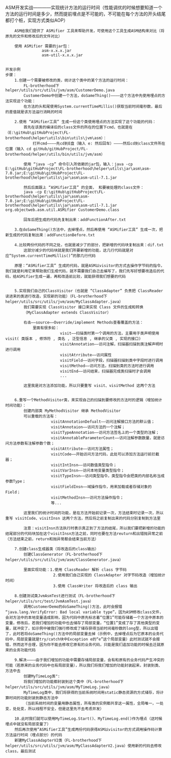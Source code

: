 ASM开发实战————实现统计方法的运行时间（性能调优的时候想要知道一个方法的运行时间是多少，然而提前埋点是不可能的，不可能在每个方法的开头结尾都打个桩，实现方式类似AOP）

		ASM给我们提供了 ASMifier 工具来帮助开发，可使用这个工具生成ASM结构来对比（将原先的文件和修改后的文件对比）

		使用 ASMifier 需要的jar包：
					asm-x.x.x.jar
					asm-util-x.x.x.jar


	开发示例
	步骤：
		1.创建一个需要被修改的类，统计这个类中的某个方法的运行时间：
			FL-brotherhood下 helper/utils/src/utils/jvm/asm/CustomerDemo.java
			CustomerDemo中创建一个方法，doSameThing()————这个方法中先使用埋点的方法实现这个功能：
			在方法的头和尾使用System.currentTimeMillis()获取当前时间毫秒数，最后的差值就是该方法运行消耗的时间

		2.使用 “ASMifier工具” 生成一份这个类使用埋点的方法实现了这个功能的代码：
			首先在该类的编译后的class文件的所在的位置下cmd，也就是在（E:\gitHub\gitHubProject\FL-brotherhood\helper\utils\bin\utils\jvm\asm）：
				打开cmd————先cd到E盘（输入 e: 然后回车）————然后cd到class文件所在位置（输入 cd gitHub/gitHubProject/FL-brotherhood/helper/utils/bin/utils/jvm/asm）

			使用 “java -cp” 命令引入所依赖的jar包，输入：java -cp E:\gitHub\gitHubProject\FL-brotherhood\helper\utils\jar\asm\asm-7.0.jar;E:\gitHub\gitHubProject\FL-brotherhood\helper\utils\jar\asm\asm-util-7.1.jar

			然后后面跟上 “ASMifier工具” 的全面， 和要被处理的class文件：		
			java -cp E:\gitHub\gitHubProject\FL-brotherhood\helper\utils\jar\asm\asm-7.0.jar;E:\gitHub\gitHubProject\FL-brotherhood\helper\utils\jar\asm\asm-util-7.1.jar org.objectweb.asm.util.ASMifier CustomerDemo.class

			回车后把生成的代码先复制出来：addFunctionAfter.txt

		3.在doSameThing()方法中，去掉埋点，然后再使用 “ASMifier工具” 生成一次，把新生成的代码复制出来：addFunctionBefore.txt

		4.比较两份代码的不同之处，也就是减少了的部分，把新增的代码块复制出来：dif.txt
			这部分减少的代码块就是我们所要新增的功能，这几行代码就是对应“System.currentTimeMillis()”的那几行代码

		原理：“ASMifier工具” 生成的代码，就是ASM以visitor的方式去操作字节码的指令，我们就是利用它来帮助我们生成代码，就不需要我们自己去编写了，我们先写好想要改造后的代码，给ASMifier生成一遍，再和改造前比较，就能获得我们想要的代码

		
		5.实现我们自己的ClassVisitor（也就是 “ClassAdapter” 负责把 ClassReader 读进来的类进行改造，实现新的功能）（FL-brotherhood下 helper/utils/src/utils/jvm/asm/MyClassAdapter.java）
			我们需要实现 ClassVisitor 接口来实现 Class 文件的生成和转换
			（MyClassAdapter extends ClassVisitor）

			右击——source——Override/implement Methods查看覆盖的方法：
				里面有很多如：
							visit——扫描类时第一个调用的方法，主要用于类声明使用visit( 类版本 , 修饰符 , 类名 , 泛型信息 , 继承的父类 , 实现的接口)
							visitAnnotation——访问注解，扫描器扫描到类注解声明时进行调用
							visitAtrribute——访问属性
							visitField——访问字段，扫描器扫描到类中字段时进行调用
							visitMethod——访问方法，扫描到类的方法时进行调用
							visitEnd——访问结束，扫描器完成类扫描时才会调用
							...

			这里我是对方法添加功能，所以只要重写 visit、visitMethod 这两个方法


		6.重写一个MethodVisitor类，来实现自己的扫描到要修改的方法时的逻辑（增加统计时间功能）：
			创建内部类 MyMethodVisitor 继承 MethodVisitor
			可以重载的方法有：
		 				visitAnnotationDefualt——访问注解接口方法的默认值；
			 			visitAnnotaion——访问方法的一个注解；
		 				visitTypeAnnotation——访问方法签名上的一个类型的注解；
		 				visitAnnotableParameterCount——访问注解参数数量，就是访问方法参数有注解参数个数；
		 				visitAttribute——访问方法属性；
			 			visitCode——开始访问方法代码，此处可以添加方法运行前拦截器；
		 				visitIntInsn——访问数值类型指令；
		 				visitVarInsn——访问本地变量类型指令；
		 				visitTypeInsn——访问类型指令，类型指令会把类的内部名称当成参数Type；
		 				visitFieldInsn——域操作指令，用来加载或者存储对象的Field；
		 				visitMethodInsn——访问方法操作指令；
		 				等...

			这里我们的统计时间的功能，是在方法开始前记录一次，方法结束时记录一次，所以重写 visitCode、visitInsn 这两个方法，然后将之前复制出来的代码分别复制到方法里

			注意：visitInsn方法执行时表示真正到了方法的结尾，所以我们要把新增的功能的结尾部分的代码块加在这个visitInsn方法之前，同时也要在方法reuturn和出错抛异常之前（方法结束之前，return和抛异常都会结束当前方法）

		7.创建class生成器类（将改造后的class输出）
			创建ClassGenerator（FL-brotherhood下 helper/utils/src/utils/jvm/asm/ClassGenerator.java）
			
			里面实现功能：1.使用 ClassReader 解析 class 字节码
						 2.使用我们自己实现的 ClassAdapter 对字节码改造（增加统计时间）
						 3.使用 ClassWriter 将改造后的 class 输出

		8.创建测试类JvmAsmTest进行测试（FL-brotherhood下 helper/utils/src/test/JvmAsmTest.java）
			调用CustomerDemo的doSameThing()方法，此时会报错 “java.lang.VerifyError: Bad local variable type”，因为ASM修改class文件，会对方法中的本地变量造成影响，因为代码中原先标志着“位置1”可能存储着一个方法中原本的变量，修改后，若我们增加的功能中也去储存了局部变量，“位置1”变成了存了其他类型的变量，就冲突了，如示例中被我们强行修改成了储存获得当前时间毫秒数的long型，所以出错了，此时若将doSameThing()方法中的局部变量去掉（示例中，去掉埋点后为它原本的业务代码中，局部变量就是try/catch块中Exception e的“e”这个局部变量）此时测试就不会报错，然而这不合理，因为你不能去修改它原有的业务代码，只能是我们追加功能的时候去迁就原来的业务功能代码

		9.解决————由于我们增加的功能中需要存储局部变量，会有和原有的业务代码产生冲突的可能（若原来的业务代码中也有局部变量），所以我们将我们增加的功能封装起来，封装到类、方法中去
			创建MyTimeLog类":
			将我们增加的功能都封装到这个类中（FL-brotherhood下 helper/utils/src/utils/jvm/asm/MyTimeLog.java）
			MyTimeLog类中，我们将获得的当前系统时间用static静态资源的方式储存，将计算时间的功能封装到静态方法中
			（当前系统时间的变量用静态属性，所有类的实例都共享这一属性，全局唯一，一处变，处处变，所以线程不安全，但是这里先不去考虑并发）

		10.此时我们就可以使用MyTimeLog.Start()、MyTimeLog.end()作为埋点（这时候埋点中就没有局部变量了）
		然后再次使用“ASMifier工具”生成两份代码获得ASM以visitor的方式调用操作码计算方法运行时间（埋点部分）的代码
		新建MyClassAdapterV2类（FL-brotherhood下 helper/utils/src/utils/jvm/asm/MyClassAdapterV2.java）使用新的代码去修改class，最后测试